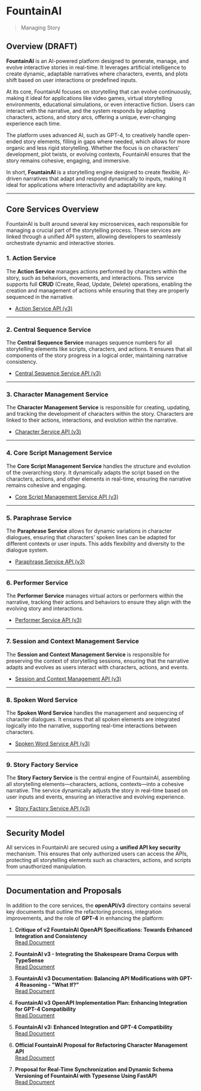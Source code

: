 # FountainAI  
> Managing Story

## **Overview** (DRAFT)

**FountainAI** is an AI-powered platform designed to generate, manage, and evolve interactive stories in real-time. It leverages artificial intelligence to create dynamic, adaptable narratives where characters, events, and plots shift based on user interactions or predefined inputs.

At its core, FountainAI focuses on storytelling that can evolve continuously, making it ideal for applications like video games, virtual storytelling environments, educational simulations, or even interactive fiction. Users can interact with the narrative, and the system responds by adapting characters, actions, and story arcs, offering a unique, ever-changing experience each time.

The platform uses advanced AI, such as GPT-4, to creatively handle open-ended story elements, filling in gaps where needed, which allows for more organic and less rigid storytelling. Whether the focus is on characters' development, plot twists, or evolving contexts, FountainAI ensures that the story remains cohesive, engaging, and immersive.

In short, **FountainAI** is a storytelling engine designed to create flexible, AI-driven narratives that adapt and respond dynamically to inputs, making it ideal for applications where interactivity and adaptability are key.

---

## **Core Services Overview**

FountainAI is built around several key microservices, each responsible for managing a crucial part of the storytelling process. These services are linked through a unified API system, allowing developers to seamlessly orchestrate dynamic and interactive stories.

### 1. **Action Service**  
The **Action Service** manages actions performed by characters within the story, such as behaviors, movements, and interactions. This service supports full **CRUD** (Create, Read, Update, Delete) operations, enabling the creation and management of actions while ensuring that they are properly sequenced in the narrative.

- [Action Service API (v3)](openAPI/v3/Action-Service.yml)

---

### 2. **Central Sequence Service**  
The **Central Sequence Service** manages sequence numbers for all storytelling elements like scripts, characters, and actions. It ensures that all components of the story progress in a logical order, maintaining narrative consistency.

- [Central Sequence Service API (v3)](openAPI/v3/Central-Sequence-Service-API.yml)

---

### 3. **Character Management Service**  
The **Character Management Service** is responsible for creating, updating, and tracking the development of characters within the story. Characters are linked to their actions, interactions, and evolution within the narrative.

- [Character Service API (v3)](openAPI/v3/Character-Service.yml)

---

### 4. **Core Script Management Service**  
The **Core Script Management Service** handles the structure and evolution of the overarching story. It dynamically adapts the script based on the characters, actions, and other elements in real-time, ensuring the narrative remains cohesive and engaging.

- [Core Script Management Service API (v3)](openAPI/v3/Core-Script-Management-API.yaml)

---

### 5. **Paraphrase Service**  
The **Paraphrase Service** allows for dynamic variations in character dialogues, ensuring that characters’ spoken lines can be adapted for different contexts or user inputs. This adds flexibility and diversity to the dialogue system.

- [Paraphrase Service API (v3)](openAPI/v3/Paraphrase-Service.yml)

---

### 6. **Performer Service**  
The **Performer Service** manages virtual actors or performers within the narrative, tracking their actions and behaviors to ensure they align with the evolving story and interactions. 

- [Performer Service API (v3)](openAPI/v3/Performer-Service.yml)

---

### 7. **Session and Context Management Service**  
The **Session and Context Management Service** is responsible for preserving the context of storytelling sessions, ensuring that the narrative adapts and evolves as users interact with characters, actions, and events.

- [Session and Context Management API (v3)](openAPI/v3/Session-And-Context-Management-API.yml)

---

### 8. **Spoken Word Service**  
The **Spoken Word Service** handles the management and sequencing of character dialogues. It ensures that all spoken elements are integrated logically into the narrative, supporting real-time interactions between characters.

- [Spoken Word Service API (v3)](openAPI/v3/Spoken-Word-Service.yml)

---

### 9. **Story Factory Service**  
The **Story Factory Service** is the central engine of FountainAI, assembling all storytelling elements—characters, actions, contexts—into a cohesive narrative. The service dynamically adjusts the story in real-time based on user inputs and events, ensuring an interactive and evolving experience.

- [Story Factory Service API (v3)](openAPI/v3/Story-Factory-API.yml)

---

## **Security Model**

All services in FountainAI are secured using a **unified API key security** mechanism. This ensures that only authorized users can access the APIs, protecting all storytelling elements such as characters, actions, and scripts from unauthorized manipulation.

---

## **Documentation and Proposals**

In addition to the core services, the **openAPI/v3** directory contains several key documents that outline the refactoring process, integration improvements, and the role of **GPT-4** in enhancing the platform:

1. **Critique of v2 FountainAI OpenAPI Specifications: Towards Enhanced Integration and Consistency**  
   [Read Document](openAPI/v3/Docs/Critique%20of%20v2%20FountainAI%20OpenAPI%20Specifications_%20Towards%20Enhanced%20Integration%20and%20Consistency.md)

2. **FountainAI v3 - Integrating the Shakespeare Drama Corpus with TypeSense**  
   [Read Document](openAPI/v3/Docs/FountainAI%20v3%20-%20Integrating%20the%20Shakespeare%20Drama%20Corpus%20with%20TypeSense.md)

3. **FountainAI v3 Documentation: Balancing API Modifications with GPT-4 Reasoning - "What If?"**  
   [Read Document](openAPI/v3/Docs/FountainAI%20v3%20Documentation_%20Balancing%20API%20Modifications%20with%20GPT-4%20Reasoning%20-%20%E2%80%9CWhat%20If%E2%80%9D.md)

4. **FountainAI v3 OpenAPI Implementation Plan: Enhancing Integration for GPT-4 Compatibility**  
   [Read Document](openAPI/v3/Docs/FountainAI%20v3%20OpenAPI%20Implementation%20Plan_%20Enhancing%20Integration%20for%20GPT-4%20Compatibility.md)

5. **FountainAI v3: Enhanced Integration and GPT-4 Compatibility**  
   [Read Document](openAPI/v3/Docs/FountainAI%20v3_%20Enhanced%20Integration%20and%20GPT-4%20Compatibility.md)

6. **Official FountainAI Proposal for Refactoring Character Management API**  
   [Read Document](openAPI/v3/Docs/Official%20FountainAI%20Proposal%20for%20Refactoring%20Character%20Management%20API.md)

7. **Proposal for Real-Time Synchronization and Dynamic Schema Versioning of FountainAI with Typesense Using FastAPI**  
   [Read Document](openAPI/v3/Docs/Proposal%20for%20Real-Time%20Synchronization%20and%20Dynamic%20Schema%20Versioning%20of%20FountainAI%20with%20Typesense%20Using%20FastAPI.md)



